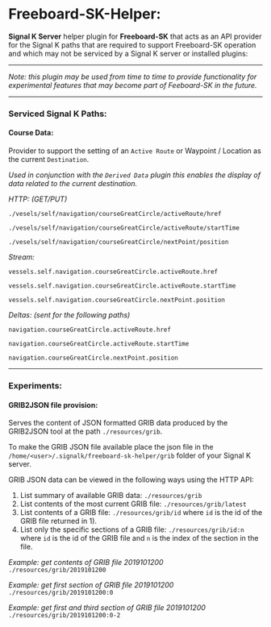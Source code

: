 # Freeboard-SK-Helper:

**Signal K Server** helper plugin for **Freeboard-SK** that 
acts as an API provider for the Signal K paths that are required to support Freeboard-SK operation and which may not be serviced by a Signal K server or installed plugins:

---
_Note: this plugin may be used from time to time to provide functionality for experimental features that may become part of Feeboard-SK in the future._

---

### Serviced Signal K Paths:

#### Course Data:

Provider to support the setting of an `Active Route` or Waypoint / Location as the current `Destination`.

_Used in conjunction with the `Derived Data` plugin this enables the display of data related to the current destination._


_HTTP: (GET/PUT)_
```
./vesels/self/navigation/courseGreatCircle/activeRoute/href

./vesels/self/navigation/courseGreatCircle/activeRoute/startTime

./vesels/self/navigation/courseGreatCircle/nextPoint/position   
```

_Stream:_
```
vessels.self.navigation.courseGreatCircle.activeRoute.href

vessels.self.navigation.courseGreatCircle.activeRoute.startTime

vessels.self.navigation.courseGreatCircle.nextPoint.position
```

_Deltas: (sent for the following paths)_
```
navigation.courseGreatCircle.activeRoute.href

navigation.courseGreatCircle.activeRoute.startTime

navigation.courseGreatCircle.nextPoint.position
```

---
### Experiments:

#### GRIB2JSON file provision:

Serves the content of JSON formatted GRIB data produced by the GRIB2JSON tool at the path `./resources/grib`.

To make the GRIB JSON file available place the json file in the `/home/<user>/.signalk/freeboard-sk-helper/grib` folder of your Signal K server.

GRIB JSON data can be viewed in the following ways using the HTTP API:
1) List summary of available GRIB data: `./resources/grib`
1) List contents of the most current GRIB file: `./resources/grib/latest`
1) List contents of a GRIB file: `./resources/grib/id` where `id` is the id of the GRIB file returned in 1).
1) List only the specific sections of a GRIB file: `./resources/grib/id:n` where `id` is the id of the GRIB file and `n` is the index of the section in the file.

_Example: get contents of GRIB file 2019101200_
`./resources/grib/2019101200`

_Example: get first section of GRIB file 2019101200_
`./resources/grib/2019101200:0`

_Example: get first and third section of GRIB file 2019101200_
`./resources/grib/2019101200:0-2`


